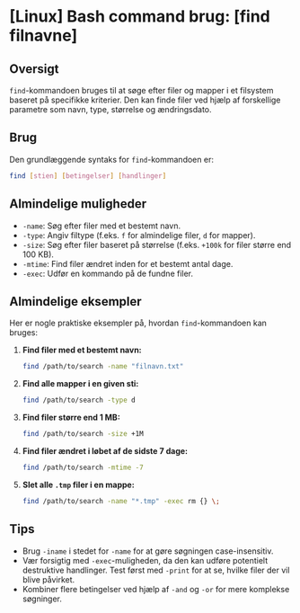 # [Linux] Bash command brug: [find filnavne]

## Oversigt
`find`-kommandoen bruges til at søge efter filer og mapper i et filsystem baseret på specifikke kriterier. Den kan finde filer ved hjælp af forskellige parametre som navn, type, størrelse og ændringsdato.

## Brug
Den grundlæggende syntaks for `find`-kommandoen er:

```bash
find [stien] [betingelser] [handlinger]
```

## Almindelige muligheder
- `-name`: Søg efter filer med et bestemt navn.
- `-type`: Angiv filtype (f.eks. `f` for almindelige filer, `d` for mapper).
- `-size`: Søg efter filer baseret på størrelse (f.eks. `+100k` for filer større end 100 KB).
- `-mtime`: Find filer ændret inden for et bestemt antal dage.
- `-exec`: Udfør en kommando på de fundne filer.

## Almindelige eksempler
Her er nogle praktiske eksempler på, hvordan `find`-kommandoen kan bruges:

1. **Find filer med et bestemt navn:**
   ```bash
   find /path/to/search -name "filnavn.txt"
   ```

2. **Find alle mapper i en given sti:**
   ```bash
   find /path/to/search -type d
   ```

3. **Find filer større end 1 MB:**
   ```bash
   find /path/to/search -size +1M
   ```

4. **Find filer ændret i løbet af de sidste 7 dage:**
   ```bash
   find /path/to/search -mtime -7
   ```

5. **Slet alle `.tmp` filer i en mappe:**
   ```bash
   find /path/to/search -name "*.tmp" -exec rm {} \;
   ```

## Tips
- Brug `-iname` i stedet for `-name` for at gøre søgningen case-insensitiv.
- Vær forsigtig med `-exec`-muligheden, da den kan udføre potentielt destruktive handlinger. Test først med `-print` for at se, hvilke filer der vil blive påvirket.
- Kombiner flere betingelser ved hjælp af `-and` og `-or` for mere komplekse søgninger.